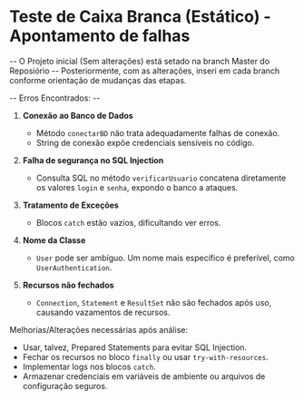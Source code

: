 # Teste de Caixa Branca (Estático) - Apontamento de falhas

-- O Projeto inicial (Sem alterações) está setado na branch Master do Reposiório -- 
Posteriormente, com as alterações, inseri em cada branch conforme orientação de mudanças das etapas.

-- Erros Encontrados: -- 

1. **Conexão ao Banco de Dados**
   - Método `conectarBD` não trata adequadamente falhas de conexão.
   - String de conexão expõe credenciais sensíveis no código.

2. **Falha de segurança no SQL Injection**
   - Consulta SQL no método `verificarUsuario` concatena diretamente os valores `login` e `senha`, expondo o banco a ataques.

3. **Tratamento de Exceções**
   - Blocos `catch` estão vazios, dificultando ver erros.

4. **Nome da Classe**
   - `User` pode ser ambíguo. Um nome mais específico é preferível, como `UserAuthentication`.

5. **Recursos não fechados**
   - `Connection`, `Statement` e `ResultSet` não são fechados após uso, causando vazamentos de recursos.


Melhorias/Alterações necessárias após análise: 
- Usar, talvez, Prepared Statements para evitar SQL Injection.
- Fechar os recursos no bloco `finally` ou usar `try-with-resources`.
- Implementar logs nos blocos `catch`.
- Armazenar credenciais em variáveis de ambiente ou arquivos de configuração seguros.
